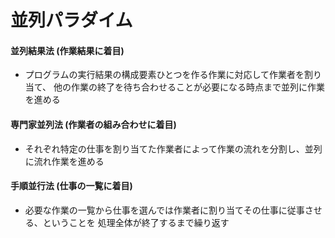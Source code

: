 # 並列パラダイム
#### 並列結果法 (作業結果に着目)
- プログラムの実行結果の構成要素ひとつを作る作業に対応して作業者を割り当て、
  他の作業の終了を待ち合わせることが必要になる時点まで並列に作業を進める

#### 専門家並列法 (作業者の組み合わせに着目)
- それぞれ特定の仕事を割り当てた作業者によって作業の流れを分割し、並列に流れ作業を進める

#### 手順並行法 (仕事の一覧に着目)
- 必要な作業の一覧から仕事を選んでは作業者に割り当てその仕事に従事させる、ということを
  処理全体が終了するまで繰り返す
